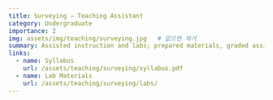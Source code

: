 ```yaml
---
title: Surveying — Teaching Assistant
category: Undergraduate
importance: 2
img: assets/img/teaching/surveying.jpg   # 없으면 제거
summary: Assisted instruction and labs; prepared materials, graded assignments, and held office hours.
links:
  - name: Syllabus
    url: /assets/teaching/surveying/syllabus.pdf
  - name: Lab Materials
    url: /assets/teaching/surveying/labs/
---
```


